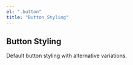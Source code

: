 ```yaml
---
el: ".button"
title: "Button Styling"
---
```

## Button Styling

Default button styling with alternative variations.
